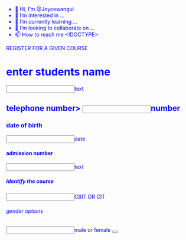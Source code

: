 - 👋 Hi, I’m @Joycewangui
- 👀 I’m interested in ...
- 🌱 I’m currently learning ...
- 💞️ I’m looking to collaborate on ...
- 📫 How to reach me <!DOCTYPE>
<html>
<head>REGISTER FOR A GIVEN COURSE</HEAD>
<form>
<body text="blue">
<h1>enter students name</h1>
<input>text</input>
<h2>telephone number</h>>
<input>number</input>
<h3>date of birth</h3>
<input >date</input>
<h4>admission number</h4>
<input>text</input>
<h5>identify the course </h5>
<input>CBIT OR CIT </input>
<h6>gender options</h6>
<input>male or female</input>
<button type="submit"</button>
</form>
</body>
</html>
